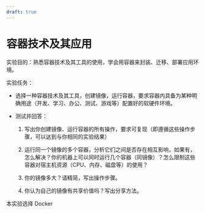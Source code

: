 ```yaml
---
draft: true
---
```


# 容器技术及其应用

实验目的：熟悉容器技术及其工具的使用，学会用容器来封装、迁移、部署应用环境。

实验任务：

- 选择一种容器技术及其工具，创建镜像，运行容器，要求容器内具备为某种明确用途（开发、学习、办公、测试、游戏等）配置好的软硬件环境。

- 测试并回答：

    1. 写出你创建镜像、运行容器的所有操作，要求可复现（即遵循这些操作步骤，可以达到与你相同的实验结果）

    2. 运行同一个镜像的多个容器，分析它们之间是否存在相互影响，如果有，怎么解决？你的机器上可以同时运行几个容器（同镜像）？怎么限制这些容器对宿主机资源（CPU、内存、磁盘等）的使用？

    3. 你的镜像多大？请精简，写出操作步骤。

    4. 你认为自己的镜像有共享价值吗？写出分享方法。



本实验选择 Docker